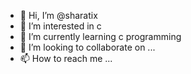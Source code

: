 - 👋 Hi, I’m @sharatix
- 👀 I’m interested in c
- 🌱 I’m currently learning c programming
- 💞️ I’m looking to collaborate on ...
- 📫 How to reach me ...

<!---
sharatix/sharatix is a ✨ special ✨ repository because its `README.md` (this file) appears on your GitHub profile.
You can click the Preview link to take a look at your changes.
--->
